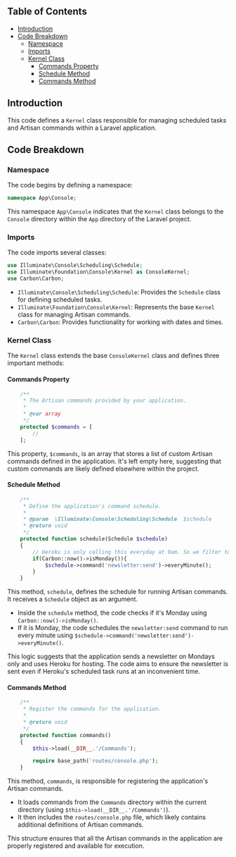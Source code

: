 ## Table of Contents

* [Introduction](#introduction)
* [Code Breakdown](#code-breakdown)
    * [Namespace](#namespace)
    * [Imports](#imports)
    * [Kernel Class](#kernel-class)
        * [Commands Property](#commands-property)
        * [Schedule Method](#schedule-method)
        * [Commands Method](#commands-method)

## Introduction 

This code defines a `Kernel` class responsible for managing scheduled tasks and Artisan commands within a Laravel application. 

## Code Breakdown

### Namespace

The code begins by defining a namespace:

```php
namespace App\Console;
```

This namespace `App\Console` indicates that the `Kernel` class belongs to the `Console` directory within the `App` directory of the Laravel project. 

### Imports

The code imports several classes:

```php
use Illuminate\Console\Scheduling\Schedule;
use Illuminate\Foundation\Console\Kernel as ConsoleKernel;
use Carbon\Carbon;
```

* `Illuminate\Console\Scheduling\Schedule`: Provides the `Schedule` class for defining scheduled tasks.
* `Illuminate\Foundation\Console\Kernel`: Represents the base `Kernel` class for managing Artisan commands.
* `Carbon\Carbon`: Provides functionality for working with dates and times.

### Kernel Class

The `Kernel` class extends the base `ConsoleKernel` class and defines three important methods:

#### Commands Property

```php
    /**
     * The Artisan commands provided by your application.
     *
     * @var array
     */
    protected $commands = [
        //
    ];
```

This property, `$commands`, is an array that stores a list of custom Artisan commands defined in the application. It's left empty here, suggesting that custom commands are likely defined elsewhere within the project. 

#### Schedule Method

```php
    /**
     * Define the application's command schedule.
     *
     * @param  \Illuminate\Console\Scheduling\Schedule  $schedule
     * @return void
     */
    protected function schedule(Schedule $schedule)
    {
        // Heroku is only calling this everyday at 9am. So we filter to execute only on mondays
        if(Carbon::now()->isMonday()){
            $schedule->command('newsletter:send')->everyMinute();
        }
    }
```

This method, `schedule`, defines the schedule for running Artisan commands. It receives a `Schedule` object as an argument.

* Inside the `schedule` method, the code checks if it's Monday using `Carbon::now()->isMonday()`.
* If it is Monday, the code schedules the `newsletter:send` command to run every minute using `$schedule->command('newsletter:send')->everyMinute()`.

This logic suggests that the application sends a newsletter on Mondays only and uses Heroku for hosting. The code aims to ensure the newsletter is sent even if Heroku's scheduled task runs at an inconvenient time.

#### Commands Method

```php
    /**
     * Register the commands for the application.
     *
     * @return void
     */
    protected function commands()
    {
        $this->load(__DIR__.'/Commands');

        require base_path('routes/console.php');
    }
```

This method, `commands`, is responsible for registering the application's Artisan commands. 

* It loads commands from the `Commands` directory within the current directory (using `$this->load(__DIR__.'/Commands')`).
* It then includes the `routes/console.php` file, which likely contains additional definitions of Artisan commands.

This structure ensures that all the Artisan commands in the application are properly registered and available for execution. 
